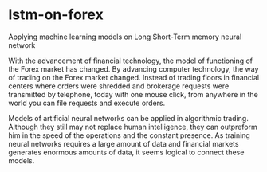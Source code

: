 # lstm-on-forex
Applying machine learning models on Long Short-Term memory neural network


With the advancement of financial technology, the model of functioning of the Forex market has changed. By advancing computer technology, the way of trading on the Forex market changed. Instead of trading floors in financial centers where orders were shredded and brokerage requests were transmitted by telephone, today with one mouse click, from anywhere in the world you can file requests and execute orders.

Models of artificial neural networks can be applied in algorithmic trading. Although they still may not replace human intelligence, they can outpreform him in the speed of the operations and the constant presence. As training neural networks requires a large amount of data and financial markets generates enormous amounts of data, it seems logical to connect these models.

